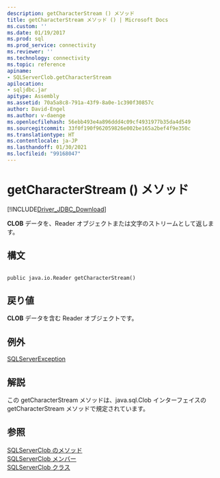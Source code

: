 ```yaml
---
description: getCharacterStream () メソッド
title: getCharacterStream メソッド () | Microsoft Docs
ms.custom: ''
ms.date: 01/19/2017
ms.prod: sql
ms.prod_service: connectivity
ms.reviewer: ''
ms.technology: connectivity
ms.topic: reference
apiname:
- SQLServerClob.getCharacterStream
apilocation:
- sqljdbc.jar
apitype: Assembly
ms.assetid: 70a5a8c8-791a-43f9-8a0e-1c390f30857c
author: David-Engel
ms.author: v-daenge
ms.openlocfilehash: 56ebb493e4a896ddd4c09cf4931977b35da4d549
ms.sourcegitcommit: 33f0f190f962059826e002be165a2bef4f9e350c
ms.translationtype: HT
ms.contentlocale: ja-JP
ms.lasthandoff: 01/30/2021
ms.locfileid: "99168047"
---
```

# <a name="getcharacterstream-method-"></a>getCharacterStream () メソッド
[!INCLUDE[Driver_JDBC_Download](../../../includes/driver_jdbc_download.md)]

  **CLOB** データを、Reader オブジェクトまたは文字のストリームとして返します。  
  
## <a name="syntax"></a>構文  
  
```  
  
public java.io.Reader getCharacterStream()  
```  
  
## <a name="return-value"></a>戻り値  
 **CLOB** データを含む Reader オブジェクトです。  
  
## <a name="exceptions"></a>例外  
 [SQLServerException](../../../connect/jdbc/reference/sqlserverexception-class.md)  
  
## <a name="remarks"></a>解説  
 この getCharacterStream メソッドは、java.sql.Clob インターフェイスの getCharacterStream メソッドで規定されています。  
  
## <a name="see-also"></a>参照  
 [SQLServerClob のメソッド](../../../connect/jdbc/reference/sqlserverclob-methods.md)   
 [SQLServerClob メンバー](../../../connect/jdbc/reference/sqlserverclob-members.md)   
 [SQLServerClob クラス](../../../connect/jdbc/reference/sqlserverclob-class.md)  
  
  
